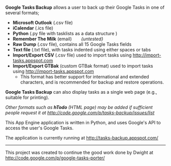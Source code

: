 **Google Tasks Backup** allows a user to back up their Google Tasks in one of several formats;

  * **Microsoft Outlook** (.csv file)
  * **iCalendar** (.ics file)
  * **Python** (.py file with tasklists as a data structure )
  * **Remember The Milk** (email) `   ` _{untested}_
  * **Raw Dump** (.csv file), contains all 15 Google Tasks fields
  * **Text file** (.txt file), with tasks indented using either spaces or tabs
  * **Import/Export CSV** (.csv file) used to import tasks using http://import-tasks.appspot.com
  * **Import/Export GTBak** (custom GTBak format) used to import tasks using http://import-tasks.appspot.com
    * This format has better support for international and extended characters, and is recommended for backup and restore operations.

**Google Tasks Backup** can also display tasks as a single web page (e.g., suitable for printing).


_Other formats such as **hTodo** (HTML page) may be added if sufficient people request it at http://code.google.com/p/tasks-backup/issues/list_

This App Engine application is written in Python, and uses Google's API to access the user's Google Tasks.

The application is currently running at http://tasks-backup.appspot.com/


---

This project was created to continue the good work done by Dwight at http://code.google.com/p/google-tasks-porter/